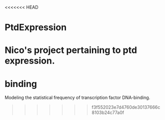 <<<<<<< HEAD
# PtdExpression
Nico's project pertaining to ptd expression.
=======
# binding
Modeling the statistical frequency of transcription factor DNA-binding.
>>>>>>> f3f552023e7d4760de30137666c8103b24c77a0f
